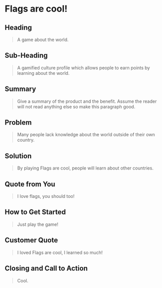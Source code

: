 # Flags are cool! #
 
## Heading ##
  > A game about the world.

## Sub-Heading ##
  > A gamified culture profile which allows people to earn points by learning about the world.

## Summary ##
  > Give a summary of the product and the benefit. Assume the reader will not read anything else so make this paragraph good.


## Problem ##
  > Many people lack knowledge about the world outside of their own country.

## Solution ##
  > By playing Flags are cool, people will learn about other countries.

## Quote from You ##
  > I love flags, you should too!

## How to Get Started ##
  > Just play the game!

## Customer Quote ##
  > I loved Flags are cool, I learned so much!

## Closing and Call to Action ##
  > Cool.